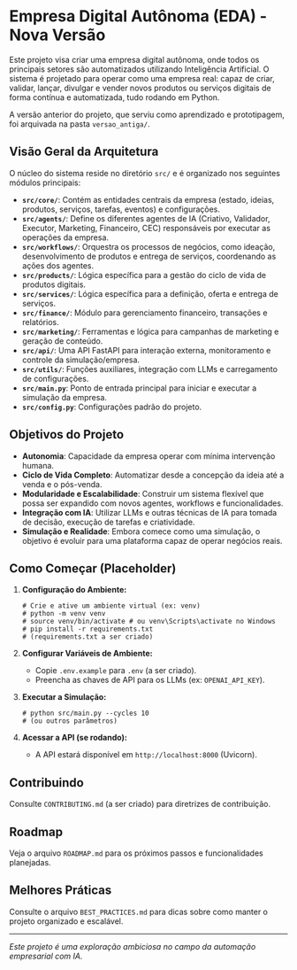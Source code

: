 # Empresa Digital Autônoma (EDA) - Nova Versão

Este projeto visa criar uma empresa digital autônoma, onde todos os principais setores são automatizados utilizando Inteligência Artificial. O sistema é projetado para operar como uma empresa real: capaz de criar, validar, lançar, divulgar e vender novos produtos ou serviços digitais de forma contínua e automatizada, tudo rodando em Python.

A versão anterior do projeto, que serviu como aprendizado e prototipagem, foi arquivada na pasta `versao_antiga/`.

## Visão Geral da Arquitetura

O núcleo do sistema reside no diretório `src/` e é organizado nos seguintes módulos principais:

-   **`src/core/`**: Contém as entidades centrais da empresa (estado, ideias, produtos, serviços, tarefas, eventos) e configurações.
-   **`src/agents/`**: Define os diferentes agentes de IA (Criativo, Validador, Executor, Marketing, Financeiro, CEC) responsáveis por executar as operações da empresa.
-   **`src/workflows/`**: Orquestra os processos de negócios, como ideação, desenvolvimento de produtos e entrega de serviços, coordenando as ações dos agentes.
-   **`src/products/`**: Lógica específica para a gestão do ciclo de vida de produtos digitais.
-   **`src/services/`**: Lógica específica para a definição, oferta e entrega de serviços.
-   **`src/finance/`**: Módulo para gerenciamento financeiro, transações e relatórios.
-   **`src/marketing/`**: Ferramentas e lógica para campanhas de marketing e geração de conteúdo.
-   **`src/api/`**: Uma API FastAPI para interação externa, monitoramento e controle da simulação/empresa.
-   **`src/utils/`**: Funções auxiliares, integração com LLMs e carregamento de configurações.
-   **`src/main.py`**: Ponto de entrada principal para iniciar e executar a simulação da empresa.
-   **`src/config.py`**: Configurações padrão do projeto.

## Objetivos do Projeto

-   **Autonomia**: Capacidade da empresa operar com mínima intervenção humana.
-   **Ciclo de Vida Completo**: Automatizar desde a concepção da ideia até a venda e o pós-venda.
-   **Modularidade e Escalabilidade**: Construir um sistema flexível que possa ser expandido com novos agentes, workflows e funcionalidades.
-   **Integração com IA**: Utilizar LLMs e outras técnicas de IA para tomada de decisão, execução de tarefas e criatividade.
-   **Simulação e Realidade**: Embora comece como uma simulação, o objetivo é evoluir para uma plataforma capaz de operar negócios reais.

## Como Começar (Placeholder)

1.  **Configuração do Ambiente:**
    ```text
    # Crie e ative um ambiente virtual (ex: venv)
    # python -m venv venv
    # source venv/bin/activate # ou venv\Scripts\activate no Windows
    # pip install -r requirements.txt
    # (requirements.txt a ser criado)
    ```

2.  **Configurar Variáveis de Ambiente:**
    -   Copie `.env.example` para `.env` (a ser criado).
    -   Preencha as chaves de API para os LLMs (ex: `OPENAI_API_KEY`).

3.  **Executar a Simulação:**
    ```text
    # python src/main.py --cycles 10
    # (ou outros parâmetros)
    ```

4.  **Acessar a API (se rodando):**
    -   A API estará disponível em `http://localhost:8000` (Uvicorn).

## Contribuindo

Consulte `CONTRIBUTING.md` (a ser criado) para diretrizes de contribuição.

## Roadmap

Veja o arquivo `ROADMAP.md` para os próximos passos e funcionalidades planejadas.

## Melhores Práticas

Consulte o arquivo `BEST_PRACTICES.md` para dicas sobre como manter o projeto organizado e escalável.

---
*Este projeto é uma exploração ambiciosa no campo da automação empresarial com IA.*
